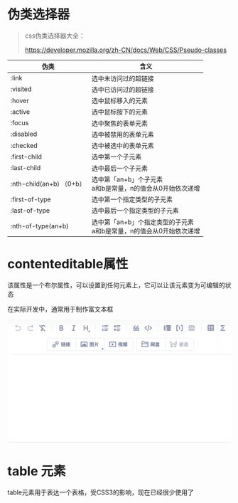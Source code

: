 # 伪类选择器

> css伪类选择器大全：
>
> https://developer.mozilla.org/zh-CN/docs/Web/CSS/Pseudo-classes

| 伪类                     | 含义                                                         |
| ------------------------ | ------------------------------------------------------------ |
| :link                    | 选中未访问过的超链接                                         |
| :visited                 | 选中已访问过的超链接                                         |
| :hover                   | 选中鼠标移入的元素                                           |
| :active                  | 选中鼠标按下的元素                                           |
| :focus                   | 选中聚焦的表单元素                                           |
| :disabled                | 选中被禁用的表单元素                                         |
| :checked                 | 选中被选中的表单元素                                         |
| :first-child             | 选中第一个子元素                                             |
| :last-child              | 选中最后一个子元素                                           |
| :nth-child(an+b) （0+b） | 选中第「an+b」个子元素<br />a和b是常量，n的值会从0开始依次递增 |
| :first-of-type           | 选中第一个指定类型的子元素                                   |
| :last-of-type            | 选中最后一个指定类型的子元素                                 |
| :nth-of-type(an+b)       | 选中第「an+b」个指定类型的子元素<br />a和b是常量，n的值会从0开始依次递增 |

# contenteditable属性

该属性是一个布尔属性，可以设置到任何元素上，它可以让该元素变为可编辑的状态

在实际开发中，通常用于制作富文本框

<img src=".\assets\20211124171231.png" alt="image-20211124171230964" style="zoom:50%;" />

# table 元素

table元素用于表达一个表格，受CSS3的影响，现在已经很少使用了

